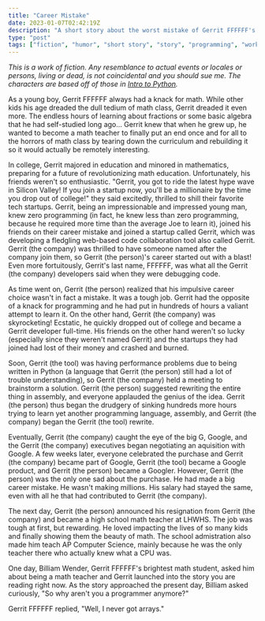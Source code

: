 ```yaml
---
title: "Career Mistake"
date: 2023-01-07T02:42:19Z
description: "A short story about the worst mistake of Gerrit FFFFFF's career"
type: "post"
tags: ["fiction", "humor", "short story", "story", "programming", "work"]
---
```



*This is a work of fiction. Any resemblance to actual events or locales or persons, living or dead, is not coincidental and you should sue me. The characters are based off of those in [Intro to Python](https://codeberg.org/LadueCS/Intro-to-Python).*


As a young boy, Gerrit FFFFFF always had a knack for math. While other kids his age dreaded the dull tedium of math class, Gerrit dreaded it even more. The endless hours of learning about fractions or some basic algebra that he had self-studied long ago... Gerrit knew that when he grew up, he wanted to become a math teacher to finally put an end once and for all to the horrors of math class by tearing down the curriculum and rebuilding it so it would actually be remotely interesting.

In college, Gerrit majored in education and minored in mathematics, preparing for a future of revolutionizing math education. Unfortunately, his friends weren't so enthusiastic. "Gerrit, you got to ride the latest hype wave in Silicon Valley! If you join a startup now, you'll be a millionaire by the time you drop out of college!" they said excitedly, thrilled to shill their favorite tech startups. Gerrit, being an impressionable and impressed young man, knew zero programming (in fact, he knew less than zero programming, because he required more time than the average Joe to learn it), joined his friends on their career mistake and joined a startup called Gerrit, which was developing a fledgling web-based code collaboration tool also called Gerrit. Gerrit (the company) was thrilled to have someone named after the company join them, so Gerrit (the person)'s career started out with a blast! Even more fortuitously, Gerrit's last name, FFFFFF, was what all the Gerrit (the company) developers said when they were debugging code.

As time went on, Gerrit (the person) realized that his impulsive career choice wasn't in fact a mistake. It was a tough job. Gerrit had the opposite of a knack for programming and he had put in hundreds of hours a valiant attempt to learn it. On the other hand, Gerrit (the company) was skyrocketing! Ecstatic, he quickly dropped out of college and became a Gerrit developer full-time. His friends on the other hand weren't so lucky (especially since they weren't named Gerrit) and the startups they had joined had lost of their money and crashed and burned.

Soon, Gerrit (the tool) was having performance problems due to being written in Python (a language that Gerrit (the person) still had a lot of trouble understanding), so Gerrit (the company) held a meeting to brainstorm a solution. Gerrit (the person) suggested rewriting the entire thing in assembly, and everyone applauded the genius of the idea. Gerrit (the person) thus began the drudgery of sinking hundreds more hours trying to learn yet another programming language, assembly, and Gerrit (the company) began the Gerrit (the tool) rewrite.

Eventually, Gerrit (the company) caught the eye of the big G, Google, and the Gerrit (the company) executives began negotiating an aquisition with Google. A few weeks later, everyone celebrated the purchase and Gerrit (the company) became part of Google, Gerrit (the tool) became a Google product, and Gerrit (the person) became a Googler. However, Gerrit (the person) was the only one sad about the purchase. He had made a big career mistake. He wasn't making millions. His salary had stayed the same, even with all he that had contributed to Gerrit (the company).

The next day, Gerrit (the person) announced his resignation from Gerrit (the company) and became a high school math teacher at LHWHS. The job was tough at first, but rewarding. He loved impacting the lives of so many kids and finally showing them the beauty of math. The school admistration also made him teach AP Computer Science, mainly because he was the only teacher there who actually knew what a CPU was.

One day, Billiam Wender, Gerrit FFFFFF's brightest math student, asked him about being a math teacher and Gerrit launched into the story you are reading right now. As the story approached the present day, Billiam asked curiously, "So why aren't you a programmer anymore?"

Gerrit FFFFFF replied, "Well, I never got arrays."
